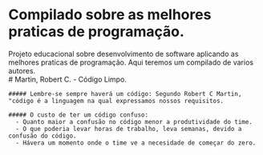 # Compilado sobre as melhores praticas de programação.
Projeto educacional sobre desenvolvimento de software aplicando as melhores praticas de programação.
  Aqui teremos um compilado de varios autores.  
    # Martin, Robert C. -  Código Limpo. 


    ##### Lembre-se sempre haverá um código: Segundo Robert C Martin, "código é a linguagem na qual expressamos nossos requisitos. 

    ##### O custo de ter um código confuso: 
      - Quanto maior a confusão no código menor a produtividade do time.
      - O que poderia levar horas de trabalho, leva semanas, devido a confusão do código.
      - Hávera um momento onde o time ve a necesidade de começar do zero.
       